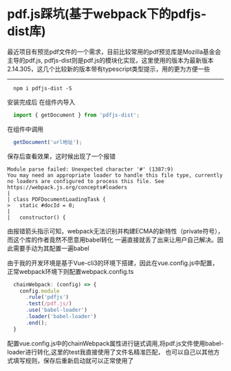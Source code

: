 # pdf.js踩坑(基于webpack下的pdfjs-dist库)

最近项目有预览pdf文件的一个需求，目前比较常用的pdf预览库是Mozilla基金会主导的pdf.js,
pdfjs-dist则是pdf.js的模块化实现，这里使用的版本为最新版本2.14.305，这几个比较新的版本带有typescript类型提示，用的更为方便一些

***

```
  npm i pdfjs-dist -S
```

安装完成后 在组件内导入

```javascript
  import { getDocument } from 'pdfjs-dist';
```

在组件中调用

```javascript
  getDocument('url地址');
```

保存后查看效果，这时候出现了一个报错

```
Module parse failed: Unexpected character '#' (1387:9)
You may need an appropriate loader to handle this file type, currently no loaders are configured to process this file. See https://webpack.js.org/concepts#loaders
| 
| class PDFDocumentLoadingTask {
>   static #docId = 0;
| 
|   constructor() {

```

由报错箭头指示可知，webpack无法识别并构建ECMA的新特性（private符号），而这个库的作者竟然不愿意用babel转化
一遍直接就丢了出来让用户自己解决。因此需要手动为其配置一遍babel

由于我的开发环境是基于Vue-cli3的环境下搭建，因此在vue.config.js中配置，正常webpack环境下则配置webpack.config.ts

```javascript
  chainWebpack: (config) => {
    config.module
      .rule('pdfjs')
      .test(/pdf.js/)
      .use('babel-loader')
      .loader('babel-loader')
      .end();
  }
```

配置vue.config.js中的chainWebpack属性进行链式调用,将pdf.js文件使用babel-loader进行转化,这里的test我直接使用了文件名精准匹配，
也可以自己以其他方式填写规则，保存后重新启动就可以正常使用了
